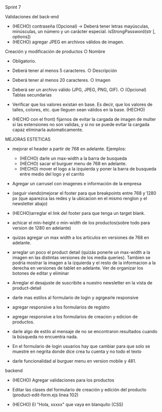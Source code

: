 Sprint 7

Validaciones del back-end
- (HECHO) contraseña (Opcional) → Deberá tener letras mayúsculas, minúsculas, un número y un carácter especial.  isStrongPassword(str [, options])
- (HECHO) agregar JPEG en archivos válidos de imagen. 

Creación y modificación de productos
○ Nombre 
- Obligatorio.
- Deberá tener al menos 5 caracteres.
○ Descripción
- Deberá tener al menos 20 caracteres.
○ Imagen
- Deberá ser un archivo válido (JPG, JPEG, PNG, GIF).
○ (Opcional) Tablas secundarias
- Verificar que los valores existan en base. Es decir, que los valores
de talles, colores, etc. que lleguen sean válidos en la base.
(HECHO)

- (HECHO con el front) fijarnos de evitar la cargada de imagen de multer si las extensiones no son validas, y si no se puede evitar la cargada capaz eliminarla automaticamente.



MEJORAS ESTETICAS

- mejorar el header a partir de 768 en adelante. Ejemplos:
  * (HECHO) darle un max-width a la barra de busqueda
  * (HECHO) sacar el burguer menu de 768 en adelante.
  * (HECHO) mover el logo a la izquierda y poner la barra de busqueda entre medio del logo y el carrito

- Agregar un carrusel con imagenes e información de la empresa

- (seguir viendo)mejorar el footer para que breakpoints entre 768 y 1280 px (que aparezca las redes y la ubicacion en el mismo renglon y el newsletter abajo)

- (HECHO)arreglar el link del footer para que tenga un target blank.

- achicar el min-height o min-width de los productos(sobre todo para version de 1280 en adelante)

- quizas agregar un max width a los articulos en versiones de 768 en adelante.

- arreglar un poco el product detail (quizás ponerle un max-width a la imagen en las distintas versiones de los media queries). Tambien se podria mostrar la imagen a la izquierda y el resto de la informacion a la derecha en versiones de tablet en adelante. Ver de organizar los botones de editar y eliminar

- Arreglar el desajuste de suscribite a nuestro newsletter en la vista de product-detail

- darle mas estilos al formulario de login y agrgearle responsive

- agregar responsive a los formularios de registro

- agregar responsive a los formularios de creacion y edicion de productos.

- darle algo de estilo al mensaje de no se encontraron resultados cuando la búsqueda no encuentra nada.

- En el formulario de login usuarios hay que cambiar para que solo se muestre en negrita donde dice crea tu cuenta y no todo el texto

- darle funcionalidad al burguer menu en version mobile y 481.

backend
- (HECHO) Agregar validaciones para los productos

- Editar las clases del formulario de creación y edición del producto 
(product-edit-form.ejs linea 102)

- (HECHO) El "Hola, xxxxx" que vaya en blanquito (CSS)